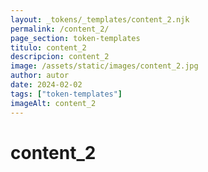 ```yaml
---
layout: _tokens/_templates/content_2.njk
permalink: /content_2/
page_section: token-templates
titulo: content_2
descripcion: content_2
image: /assets/static/images/content_2.jpg
author: autor
date: 2024-02-02 
tags: ["token-templates"]
imageAlt: content_2
---
```

# content_2

